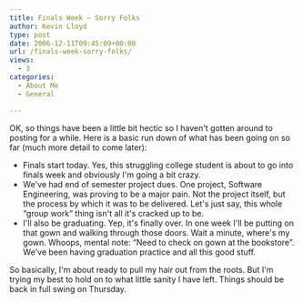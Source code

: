 ```yaml
---
title: Finals Week – Sorry Folks
author: Kevin Lloyd
type: post
date: 2006-12-11T09:45:09+00:00
url: /finals-week-sorry-folks/
views:
  - 3
categories:
  - About Me
  - General

---
```

OK, so things have been a little bit hectic so I haven't gotten around to posting for a while. Here is a basic run down of what has been going on so far (much more detail to come later):

  * Finals start today. Yes, this struggling college student is about to go into finals week and obviously I'm going a bit crazy.
  * We've had end of semester project dues. One project, Software Engineering, was proving to be a major pain. Not the project itself, but the process by which it was to be delivered. Let's just say, this whole &#8220;group work&#8221; thing isn't all it's cracked up to be.
  * I'll also be graduating. Yep, it's finally over. In one week I'll be putting on that gown and walking through those doors. Wait a minute, where's my gown. Whoops, mental note: &#8220;Need to check on gown at the bookstore&#8221;. We've been having graduation practice and all this good stuff.

So basically, I'm about ready to pull my hair out from the roots. But I'm trying my best to hold on to what little sanity I have left. Things should be back in full swing on Thursday.